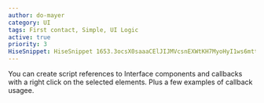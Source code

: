 ```yaml
---
author: do-mayer
category: UI
tags: First contact, Simple, UI Logic
active: true
priority: 3
HiseSnippet: HiseSnippet 1653.3ocsX0saaaCElJIJMVcsnEXWtKH7MyoHyI1ws6mtt5k+FBZSSPsWyFv.JnknsHhLogHUb7FJvdD1izdS1qPeC1NjT1RJQ1tMX0WY9y4b9NG9cN7PcVrvmJkhXjSktSFQQNelamIbU39gDFGc7AHm66dBQpnwX6T6MYDQJoAHGmU+I8DNUVCgP3Wz7rmuGIhv8ooSY98FAym9R1PlJa1yZ+BVTzQj.ZW1vb6tU6i8E78EQhD.Oq5tCZDw+Bx.5qH5sshKxY8CCXJQbGEQQkHm01SDLoSnXL2t+2vjrdQT8fFnNfhrSejHJPiX8rn8CYQAmM0ukHPKmkEEV0FE9b2SXArYymEMdfYAblD4iGNqTDdqV.dMxCucxAuRfjSNHslEROzsieLajJaEMdtq6wb3voOAB64ghcunUVuh69BXGbU8gjKnGECClIQsmryNaga73c17odda+H79wT.3XoQVbLsOMlBmmRrRfYSEB6KFNRvAMJq6gw3eUjf8Ibbf.KE3wLUHNlMHT8U9QL+KX7AXBVRin9JZPNs.yLDzwVXsNH7.7zs+c3pyAG39h3TUwD7p0mYZUHkiGoYo5+ZzXlPfIEloE7i4LUpVq68ns87.5lTgujDieAWzqA9Y3oAqAT09S8yZUMqVEhRYB7RROZz7kvtrVjbxrWhRI3yWnz0KwPMWrgZVpgZtDC0rDCs6hMztWyPv58D6ItZ99zrcThwZsXi0xXLMwb5A8TlAA6mHUhgvjQQ8fhDWiZ.G5libIT3.OlLotgSzElIhoTQZNb.rJmMZDUgCEhKj3jQFQlowTVyL1tkjBnEJEHADn0Xl4S3FKChPTX5UT+DnBvV3w.yjdIT7bB3AFxOwWYSRJnbK.m5lDecFNlo9RI3nwwZqeIIJglIYUy3p5XIi.0T.kKYAV9+TvX43auMtKj4KsFrf1D8S48ZWaTLfOsQwD6dUzqT5sn+ej97.mvCnwb3DHrtGiGw3Y1BxtLpRebFKhpMyy1xZqM89CuJ1jh5RJbBq0d0svGxG.podfHAbhthNJ.ECpYDYqlat4Sw.7KcOXYnHFXNlhSV2oINfMfojduCnMKLQVCgTjte5QXshNfk4ssgyHUP7gDG.VZv.HT2yj8f6QCIWxf6pvdkDMRykWd7nYg3g0SdNt5o.KFJEdZ+9PV.1qRJV.FDmQhmfEi.tjRy5ANgeHb91ipFSoVheeVLjnUi0OUgO6Y3FaZNlkTfCGXmt9BhTypEUdrpn6kOZYiNRbUl7DgtDOf177TI.Ak9Pix0SDT2HkElvhf4soMlTlP3laiCMTjHovcLi40mavt4xC16VZvtADo02AtrnQyEGMZdsnQGseBX2X4Y0SRy.M0E6ItJ6twiUzgljtx7vYkQWtO1pfONSPsGoMQWX9ZatPuMWM6x82qiFiGC+xA3WITzS40Lvx6cd3quT+9ktVpBinwktrtgw3EIXMdxvdz37AE8FgtnJ1Zl67aMKemi913StMZ6h3zQT975mDkFT0cVlhJXqJSSb2OsItNQPw5XDC5U6Ntl5NHCfm1L7l+1+7bz7D1x1LBWwMMQrn3Hz6+nDu40EO0KxK9CREe5YuQA20cFU3FpnM5mO9.hhnamMMj.gInrkhoOAbNfdI71.aysUbOfJuPIFgb1XFQDheKMpcU9mOLIavOzFkSO2wpm6kpGSZhQMa3ZuSJud997547157H3gGt6Tu02hHQrA7gFcttaDsuBQAZEwvbbVMuIc+.NyxL5eNHuQOn8XVfJLahtE7lMVh2zbtJ9712zAr92ZtmxK3KEQve+5BHX8O.FUFFde7Rbtb2T.ldkOlStcmqcNu8Mbg447UVOGq+5N4R48Y.3u98hN5PBrlqidLCp7Bj9uv8HyMydcLWC60MjEG3cDzDAfzOF+t0bM67Oi2v0Z0hb1a9RS3MthfjHc2E4e3q909oK.kbK7ZS8KJg9OUSxW.5+sWC+gBwG5dltUnxw3JkfQnxzmBLl9MDtm6g86CWsmAv0bO5W9z7ACPuVjnfthOg.MGqIcuJYXGfU4SAqy4zH8UdPlkVTy3czi0QfNTdfYv+B+RWrgdrS5hMltHZHwOV7Ve68B5uRwFlY.LwMeflJtmnGiu4UAngr.1a88KppaHXyaqf6daEr0sUvGeaE7I2VA+5aqfeyxET+Ms9wD3A01zFD5jyNzb0siyg1tzMkJ9OPOn697
---
```




You can create script references to Interface components and callbacks with a right click on the selected elements. Plus a few examples of callback usagee.
